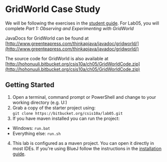 # GridWorld Case Study

We will be following the exercises in the [student guide](http://www.collegeboard.com/prod_downloads/student/testing/ap/compsci_a/ap07_gridworld_studmanual_appends_v3.pdf). For Lab05, you will complete _Part 1: Observing and Experimenting with GridWorld_

JavaDocs for GridWorld can be found at [http://www.greenteapress.com/thinkapjava/javadoc/gridworld/](http://www.greenteapress.com/thinkapjava/javadoc/gridworld/)

The source code for GridWorld is also available at [http://hohonuuli.bitbucket.org/csis10a/ch05/GridWorldCode.zip](http://hohonuuli.bitbucket.org/csis10a/ch05/GridWorldCode.zip)

## Getting Started

1. Open a terminal, command prompt or PowerShell and change to your working directory (e.g. U:)
2. Grab a copy of the starter project using:  
`git clone https://bitbucket.org/csis10a/lab05.git`
3. If you have maven installed you can run the project:
- Windows: `run.bat`
- Everything else: `run.sh`
4. This lab is configured as a maven project. You can open it directly in most IDEs. If you're using BlueJ follow the instructions in the  [installation guide](http://www.collegeboard.com/prod_downloads/student/testing/ap/compsci_a/ap07_gridworld_installation_guide.pdf). 